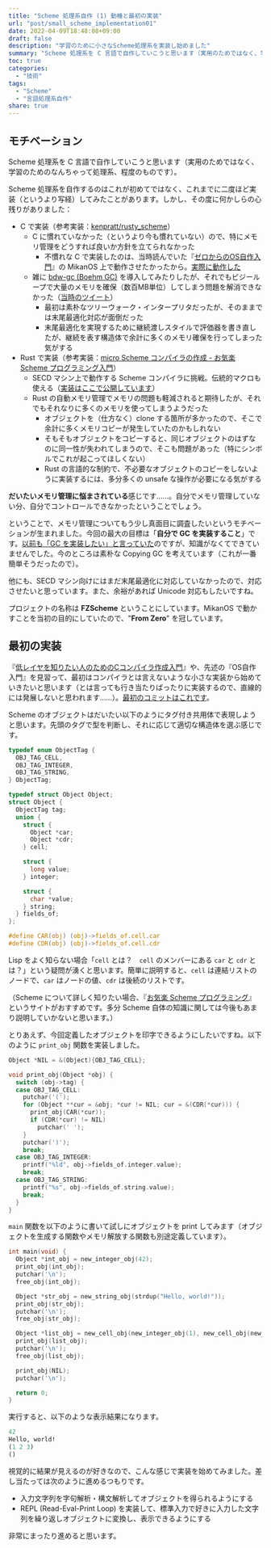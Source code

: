 ```yaml
---
title: "Scheme 処理系自作 (1) 動機と最初の実装"
url: "post/small_scheme_implementation01"
date: 2022-04-09T18:48:08+09:00
draft: false
description: "学習のために小さなScheme処理系を実装し始めました"
summary: "Scheme 処理系を C 言語で自作していこうと思います（実用のためではなく、学習のためのなんちゃって処理系、程度のものです）。"
toc: true
categories:
  - "技術"
tags:
  - "Scheme"
  - "言語処理系自作"
share: true
---
```


## モチベーション

Scheme 処理系を C 言語で自作していこうと思います（実用のためではなく、学習のためのなんちゃって処理系、程度のものです）。

Scheme 処理系を自作するのはこれが初めてではなく、これまでに二度ほど実装（というより写経）してみたことがあります。しかし、その度に何かしらの心残りがありました：

- C で実装（参考実装：[kenpratt/rusty_scheme](https://github.com/kenpratt/rusty_scheme)）
	- C に慣れていなかった（というより今も慣れていない）ので、特にメモリ管理をどうすれば良いか方針を立てられなかった
		- 不慣れな C で実装したのは、当時読んでいた『[ゼロからのOS自作入門](http://zero.osdev.jp/)』の MikanOS 上で動作させたかったから。[実際に動作した](https://twitter.com/pickled_chair/status/1431531281653768192?s=20&t=gRfHdb9jyxAme5Zc-iP14g)
	- 雑に [bdw-gc (Boehm GC)](https://www.hboehm.info/gc/) を導入してみたりしたが、それでもビジーループで大量のメモリを確保（数百MB単位）してしまう問題を解消できなかった（[当時のツイート](https://twitter.com/pickled_chair/status/1431541885193965569?s=20&t=4vuINLU2-QKPHqQwok7Ekw)）
		- 最初は素朴なツリーウォーク・インタープリタだったが、そのままでは末尾最適化対応が面倒だった
		- 末尾最適化を実現するために継続渡しスタイルで評価器を書き直したが、継続を表す構造体で余計に多くのメモリ確保を行ってしまった気がする
- Rust で実装（参考実装：[micro Scheme コンパイラの作成 - お気楽 Scheme プログラミング入門](http://www.nct9.ne.jp/m_hiroi/func/abcscm33.html)）
	- SECD マシン上で動作する Scheme コンパイラに挑戦。伝統的マクロも使える（[実装はここで公開しています](https://github.com/PickledChair/rusty_fzscheme)）
	- Rust の自動メモリ管理でメモリの問題も軽減されると期待したが、それでもそれなりに多くのメモリを使ってしまうようだった
		- オブジェクトを（仕方なく）clone する箇所が多かったので、そこで余計に多くメモリコピーが発生していたのかもしれない
		- そもそもオブジェクトをコピーすると、同じオブジェクトのはずなのに同一性が失われてしまうので、そこも問題があった（特にシンボルでこれが起こってほしくない）
		- Rust の言語的な制約で、不必要なオブジェクトのコピーをしないように実装するには、多分多くの unsafe な操作が必要になる気がする

**だいたいメモリ管理に悩まされている**感じです……。自分でメモリ管理していない分、自分でコントロールできなかったということでしょう。

ということで、メモリ管理についてもう少し真面目に調査したいというモチベーションが生まれました。今回の最大の目標は「**自分で GC を実装すること**」です。[以前も「GC を実装したい」と言っていた](https://twitter.com/pickled_chair/status/1431541885193965569?s=20&t=4vuINLU2-QKPHqQwok7Ekw)のですが、知識がなくてできていませんでした。今のところは素朴な Copying GC を考えています（これが一番簡単そうだったので）。

他にも、SECD マシン向けにはまだ末尾最適化に対応していなかったので、対応させたいと思っています。また、余裕があれば Unicode 対応もしたいですね。

プロジェクトの名称は **FZScheme** ということにしています。MikanOS で動かすことを当初の目的にしていたので、"**From Zero**" を冠しています。

## 最初の実装

『[低レイヤを知りたい人のためのCコンパイラ作成入門](https://www.sigbus.info/compilerbook)』や、先述の『OS自作入門』を見習って、最初はコンパイラとは言えないような小さな実装から始めていきたいと思います（とは言っても行き当たりばったりに実装するので、直線的には発展しないと思われます……）。[最初のコミットはこれです](https://github.com/PickledChair/fzscheme/commit/2cc1af4461edf36aa107ee80185c3c8e692617c6)。

Scheme のオブジェクトはだいたい以下のようにタグ付き共用体で表現しようと思います。先頭のタグで型を判断し、それに応じて適切な構造体を選ぶ感じです。

```c
typedef enum ObjectTag {
  OBJ_TAG_CELL,
  OBJ_TAG_INTEGER,
  OBJ_TAG_STRING,
} ObjectTag;

typedef struct Object Object;
struct Object {
  ObjectTag tag;
  union {
    struct {
      Object *car;
      Object *cdr;
    } cell;

    struct {
      long value;
    } integer;

    struct {
      char *value;
    } string;
  } fields_of;
};

#define CAR(obj) (obj)->fields_of.cell.car
#define CDR(obj) (obj)->fields_of.cell.cdr
```

Lisp をよく知らない場合「`cell` とは？　`cell` のメンバーにある `car` と `cdr` とは？」という疑問が湧くと思います。簡単に説明すると、`cell` は連結リストのノードで、`car` はノードの値、`cdr` は後続のリストです。

（Scheme について詳しく知りたい場合、『[お気楽 Scheme プログラミング](http://www.nct9.ne.jp/m_hiroi/func/scheme.html)』というサイトがおすすめです。多分 Scheme 自体の知識に関しては今後もあまり説明していかないと思います。）

とりあえず、今回定義したオブジェクトを印字できるようにしたいですね。以下のように `print_obj` 関数を実装しました。

```c
Object *NIL = &(Object){OBJ_TAG_CELL};

void print_obj(Object *obj) {
  switch (obj->tag) {
  case OBJ_TAG_CELL:
    putchar('(');
    for (Object **cur = &obj; *cur != NIL; cur = &(CDR(*cur))) {
      print_obj(CAR(*cur));
      if (CDR(*cur) != NIL)
        putchar(' ');
    }
    putchar(')');
    break;
  case OBJ_TAG_INTEGER:
    printf("%ld", obj->fields_of.integer.value);
    break;
  case OBJ_TAG_STRING:
    printf("%s", obj->fields_of.string.value);
    break;
  }
}
```

`main` 関数を以下のように書いて試しにオブジェクトを print してみます（オブジェクトを生成する関数やメモリ解放する関数も別途定義しています）。

```c
int main(void) {
  Object *int_obj = new_integer_obj(42);
  print_obj(int_obj);
  putchar('\n');
  free_obj(int_obj);

  Object *str_obj = new_string_obj(strdup("Hello, world!"));
  print_obj(str_obj);
  putchar('\n');
  free_obj(str_obj);

  Object *list_obj = new_cell_obj(new_integer_obj(1), new_cell_obj(new_integer_obj(2), new_cell_obj(new_integer_obj(3), NIL)));
  print_obj(list_obj);
  putchar('\n');
  free_obj(list_obj);

  print_obj(NIL);
  putchar('\n');

  return 0;
}
```

実行すると、以下のような表示結果になります。

```scheme
42
Hello, world!
(1 2 3)
()
```

視覚的に結果が見えるのが好きなので、こんな感じで実装を始めてみました。差し当たっては次のように進めるつもりです。

- 入力文字列を字句解析・構文解析してオブジェクトを得られるようにする
- REPL (Read-Eval-Print Loop) を実装して、標準入力で好きに入力した文字列を繰り返しオブジェクトに変換し、表示できるようにする

非常にまったり進めると思います。
